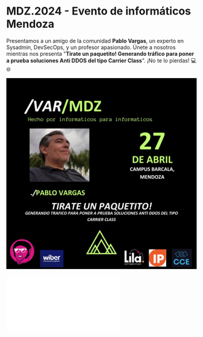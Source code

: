 # MDZ.2024 - Evento de informáticos Mendoza

Presentamos a un amigo de la comunidad **Pablo Vargas**, un experto en Sysadmin, DevSecOps, y un profesor apasionado. Únete a nosotros mientras nos presenta "**Tirate un paquetito! Generando tráfico para poner a prueba soluciones Anti DDOS del tipo Carrier Class**". ¡No te lo pierdas! 💻🌐

<img src="PabloVargas.jpeg" alt="PabloVargas" />

![Presentacion](PabloVargas_Tirate_un_paquetito.pdf)